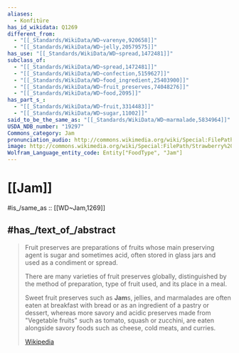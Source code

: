 ```yaml
---
aliases:
  - Konfitüre
has_id_wikidata: Q1269
different_from:
  - "[[_Standards/WikiData/WD~varenye,920658]]"
  - "[[_Standards/WikiData/WD~jelly,20579575]]"
has_use: "[[_Standards/WikiData/WD~spread,1472481]]"
subclass_of:
  - "[[_Standards/WikiData/WD~spread,1472481]]"
  - "[[_Standards/WikiData/WD~confection,5159627]]"
  - "[[_Standards/WikiData/WD~food_ingredient,25403900]]"
  - "[[_Standards/WikiData/WD~fruit_preserves,74048276]]"
  - "[[_Standards/WikiData/WD~food,2095]]"
has_part_s_:
  - "[[_Standards/WikiData/WD~fruit,3314483]]"
  - "[[_Standards/WikiData/WD~sugar,11002]]"
said_to_be_the_same_as: "[[_Standards/WikiData/WD~marmalade,5834964]]"
USDA_NDB_number: "19297"
Commons_category: Jam
pronunciation_audio: http://commons.wikimedia.org/wiki/Special:FilePath/Pa-%E0%A8%9C%E0%A9%88%E0%A8%AE.ogg
image: http://commons.wikimedia.org/wiki/Special:FilePath/Strawberry%20jam%20on%20a%20dish.JPG
Wolfram_Language_entity_code: Entity["FoodType", "Jam"]
---
```


# [[Jam]] 

#is_/same_as :: [[WD~Jam,1269]] 

## #has_/text_of_/abstract 

> Fruit preserves are preparations of fruits whose main preserving agent is sugar 
> and sometimes acid, often stored in glass jars and used as a condiment or spread.
>
> There are many varieties of fruit preserves globally, 
> distinguished by the method of preparation, type of fruit used, and its place in a meal. 
> 
> Sweet fruit preserves such as **Jam**s, jellies, and marmalades are often eaten at breakfast with bread or as an ingredient of a pastry or dessert, whereas more savory and acidic preserves made from "Vegetable fruits" such as tomato, squash or zucchini, are eaten alongside savory foods such as cheese, cold meats, and curries.
>
> [Wikipedia](https://en.wikipedia.org/wiki/Fruit%20preserves) 

